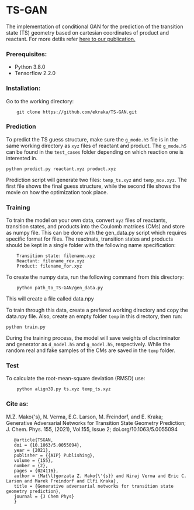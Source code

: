 # TS-GAN
The implementation of conditional GAN for the prediction of the transition state (TS) geometry based on cartesian coordinates of product and reactant.
For more detils refer [here to our publication.](https://aip.scitation.org/doi/10.1063/5.0055094) 

### Prerequisites:
* Python 3.8.0
* Tensorflow 2.2.0


### Installation:
Go to the working directory:

        git clone https://github.com/ekraka/TS-GAN.git


### Prediction
To predict the TS guess structure, make sure the `g_mode.h5` file is in the same working directory as `xyz` files of reactant and product. 
The `g_mode.h5` can be found in the `test_cases` folder depending on which reaction one is interested in.

    python predict.py reactant.xyz product.xyz
    
Prediction script will generate two files: `temp_ts.xyz` and `temp_mov.xyz`. The first file shows the final guess structure, while the second file shows the movie on how the optimization took place. 

### Training
To train the model on your own data, convert `xyz` files of reactants, transition states, and products into the Coulomb matrices (CMs) and store as numpy file. This can be done with the gen_data.py script which requires specific format for files. The reactnats, transition states and products should be kept in a single folder with the following name specification:

        Transition state: filename.xyz
        Reactant: filename_rev.xyz
        Product: filename_for.xyz

To create the numpy data, run the following command from this directory:

        python path_to_TS-GAN/gen_data.py
        
This will create a file called data.npy

To train through this data, create a prefered working directory and copy the data.npy file. Also, create an empty folder `temp` in this directory, then run:

    python train.py 

During the training process, the model will save weights of discriminator and generator as `d_model.h5` and `g_model.h5`, respectively. While the random real and fake samples of the CMs are saved in the `temp` folder. 

### Test
To calculate the root-mean-square deviation (RMSD) use:

        python align3D.py ts.xyz temp_ts.xyz


### Cite as: 
M.Z. Mako{\'s}, N. Verma, E.C. Larson, M. Freindorf, and E. Kraka; Generative Adversarial Networks for Transition State Geometry Prediction; J. Chem. Phys. 155, (2021), Vol.155, Issue 2; doi.org/10.1063/5.0055094

       @article{TSGAN,
       doi = {10.1063/5.0055094},
       year = {2021},
       publisher = {{AIP} Publishing},
       volume = {155},
       number = {2},
       pages = {024116},
       author = {Ma{\l}gorzata Z. Mako{\'{s}} and Niraj Verma and Eric C. Larson and Marek Freindorf and Elfi Kraka},
       title = {Generative adversarial networks for transition state geometry prediction},
       journal = {J Chem Phys}
       }

